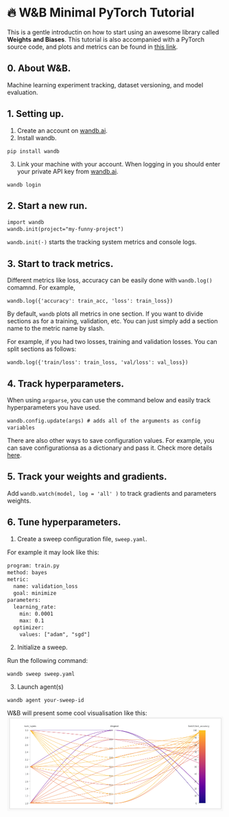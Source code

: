 # 🔥 W&B Minimal PyTorch Tutorial

This is a gentle introductin on how to start using an awesome library called **Weights and Biases**. This tutorial is also accompanied with a PyTorch source code, and plots and metrics can be found in [this link](https://wandb.ai/mrpositron/wandb_tutorial).

## 0. About W&B.

Machine learning experiment tracking, dataset versioning, and model evaluation.


## 1. Setting up.

1. Create an account on [wandb.ai](https://wandb.ai).
2. Install wandb.
```
pip install wandb
```
3. Link your machine with your account.  When logging in you should enter your private API key from [wandb.ai](https://wandb.ai/authorize).
```
wandb login
```

## 2. Start a new run.

```
import wandb
wandb.init(project="my-funny-project")
```

`wandb.init(·)` starts the tracking system metrics and console logs.


## 3. Start to track metrics.

Different metrics like loss, accuracy can be easily done with `wandb.log()` comamnd. For example,

```
wandb.log({'accuracy': train_acc, 'loss': train_loss})
```

By default, `wandb` plots all metrics in one section. If you want to divide sections as for a training, validation, etc. You can just simply add a section name to the metric name by slash.

For example, if you had two losses, training and validation losses. You can split sections as follows:

```
wandb.log({'train/loss': train_loss, 'val/loss': val_loss})
```


## 4. Track hyperparameters.
When using `argparse`, you can use the command below and easily track hyperparameters you have used.
```
wandb.config.update(args) # adds all of the arguments as config variables
```
There are also other ways to save configuration values. For example, you can save configurationsa as a dictionary and pass it. Check more details [here](https://docs.wandb.ai/guides/track/config).


## 5. Track your weights and gradients.

Add `wandb.watch(model, log = 'all' )` to track gradients and parameters weights.

## 6. Tune hyperparameters.

1. Create a sweep configuration file, `sweep.yaml`. 

For example it may look like this:

```
program: train.py
method: bayes
metric:
  name: validation_loss
  goal: minimize
parameters:
  learning_rate:
    min: 0.0001
    max: 0.1
  optimizer:
    values: ["adam", "sgd"]
```

2. Initialize a sweep.

Run the following command:
```
wandb sweep sweep.yaml
```

3. Launch agent(s)

```
wandb agent your-sweep-id
```
W&B will present some cool visualisation like this:
![alt text](https://github.com/MrPositron/wandb_tutorial/blob/main/images/sweep_example.png)
